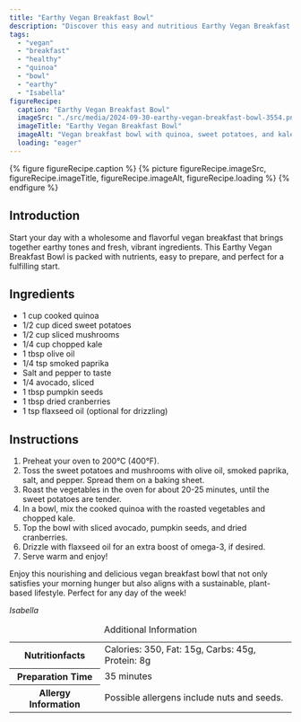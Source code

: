 ```yaml
---
title: "Earthy Vegan Breakfast Bowl"
description: "Discover this easy and nutritious Earthy Vegan Breakfast Bowl, perfect for a vegan morning meal. Packed with quinoa, sweet potatoes, and fresh veggies."
tags:
  - "vegan"
  - "breakfast"
  - "healthy"
  - "quinoa"
  - "bowl"
  - "earthy"
  - "Isabella"
figureRecipe: 
  caption: "Earthy Vegan Breakfast Bowl"
  imageSrc: "./src/media/2024-09-30-earthy-vegan-breakfast-bowl-3554.png"
  imageTitle: "Earthy Vegan Breakfast Bowl"
  imageAlt: "Vegan breakfast bowl with quinoa, sweet potatoes, and kale, topped with avocado and seeds, on a wooden table under soft light."
  loading: "eager"
---
```


{% figure figureRecipe.caption %}
{% picture figureRecipe.imageSrc, figureRecipe.imageTitle, figureRecipe.imageAlt, figureRecipe.loading %}
{% endfigure %}

## Introduction

Start your day with a wholesome and flavorful vegan breakfast that brings together earthy tones and fresh, vibrant ingredients. This Earthy Vegan Breakfast Bowl is packed with nutrients, easy to prepare, and perfect for a fulfilling start.

## Ingredients

- 1 cup cooked quinoa
- 1/2 cup diced sweet potatoes
- 1/2 cup sliced mushrooms
- 1/4 cup chopped kale
- 1 tbsp olive oil
- 1/4 tsp smoked paprika
- Salt and pepper to taste
- 1/4 avocado, sliced
- 1 tbsp pumpkin seeds
- 1 tbsp dried cranberries
- 1 tsp flaxseed oil (optional for drizzling)

## Instructions

1. Preheat your oven to 200°C (400°F).
2. Toss the sweet potatoes and mushrooms with olive oil, smoked paprika, salt, and pepper. Spread them on a baking sheet.
3. Roast the vegetables in the oven for about 20-25 minutes, until the sweet potatoes are tender.
4. In a bowl, mix the cooked quinoa with the roasted vegetables and chopped kale.
5. Top the bowl with sliced avocado, pumpkin seeds, and dried cranberries.
6. Drizzle with flaxseed oil for an extra boost of omega-3, if desired.
7. Serve warm and enjoy!

Enjoy this nourishing and delicious vegan breakfast bowl that not only satisfies your morning hunger but also aligns with a sustainable, plant-based lifestyle. Perfect for any day of the week!

*Isabella*

<table><caption class='sr-only'>Additional Information</caption><tr><th>Nutritionfacts</th><td>Calories: 350, Fat: 15g, Carbs: 45g, Protein: 8g&nbsp;</td></tr><tr><th>Preparation Time</th><td>35 minutes&nbsp;</td></tr><tr><th>Allergy Information</th><td>Possible allergens include nuts and seeds.&nbsp;</td></tr></table>


